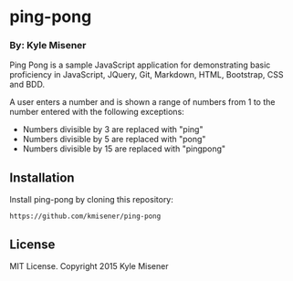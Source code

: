 # **ping-pong**  

### By: Kyle Misener
Ping Pong is a sample JavaScript application for demonstrating basic proficiency in JavaScript, JQuery, Git, Markdown, HTML, Bootstrap, CSS and BDD.

 A user enters a number and is shown a range of numbers from 1 to the number entered with the following exceptions:

* Numbers divisible by 3 are replaced with "ping"
* Numbers divisible by 5 are replaced with "pong"
* Numbers divisible by 15 are replaced with "pingpong"


## Installation
Install ping-pong by cloning this repository:


    https://github.com/kmisener/ping-pong

## License

MIT License. Copyright 2015 Kyle Misener

